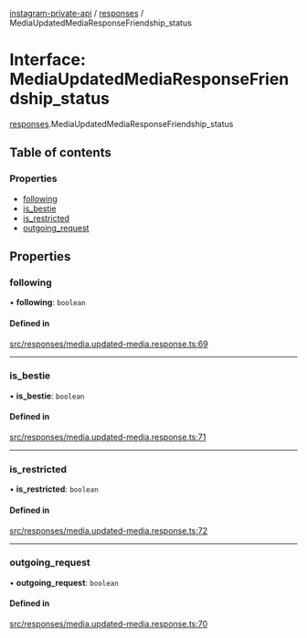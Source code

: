 [instagram-private-api](../../README.md) / [responses](../../modules/responses.md) / MediaUpdatedMediaResponseFriendship_status

# Interface: MediaUpdatedMediaResponseFriendship\_status

[responses](../../modules/responses.md).MediaUpdatedMediaResponseFriendship_status

## Table of contents

### Properties

- [following](MediaUpdatedMediaResponseFriendship_status.md#following)
- [is\_bestie](MediaUpdatedMediaResponseFriendship_status.md#is_bestie)
- [is\_restricted](MediaUpdatedMediaResponseFriendship_status.md#is_restricted)
- [outgoing\_request](MediaUpdatedMediaResponseFriendship_status.md#outgoing_request)

## Properties

### following

• **following**: `boolean`

#### Defined in

[src/responses/media.updated-media.response.ts:69](https://github.com/Nerixyz/instagram-private-api/blob/b3351b9/src/responses/media.updated-media.response.ts#L69)

___

### is\_bestie

• **is\_bestie**: `boolean`

#### Defined in

[src/responses/media.updated-media.response.ts:71](https://github.com/Nerixyz/instagram-private-api/blob/b3351b9/src/responses/media.updated-media.response.ts#L71)

___

### is\_restricted

• **is\_restricted**: `boolean`

#### Defined in

[src/responses/media.updated-media.response.ts:72](https://github.com/Nerixyz/instagram-private-api/blob/b3351b9/src/responses/media.updated-media.response.ts#L72)

___

### outgoing\_request

• **outgoing\_request**: `boolean`

#### Defined in

[src/responses/media.updated-media.response.ts:70](https://github.com/Nerixyz/instagram-private-api/blob/b3351b9/src/responses/media.updated-media.response.ts#L70)
